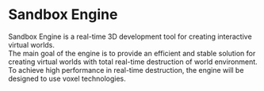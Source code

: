 # Sandbox Engine

Sandbox Engine is a real-time 3D development tool for creating interactive virtual worlds.\
The main goal of the engine is to provide an efficient and stable solution for creating virtual worlds with total real-time destruction of world environment.\
To achieve high performance in real-time destruction, the engine will be designed to use voxel technologies. 